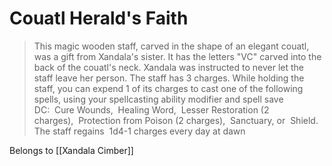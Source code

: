# Couatl Herald's Faith
> This magic wooden staff, carved in the shape of an elegant couatl, was a gift from Xandala's sister. It has the letters "VC" carved into the back of the couatl's neck. Xandala was instructed to never let the staff leave her person.
> The staff has 3 charges. While holding the staff, you can expend 1 of its charges to cast one of the following spells, using your spellcasting ability modifier and spell save DC:  Cure Wounds,  Healing Word,  Lesser Restoration (2 charges),  Protection from Poison (2 charges),  Sanctuary, or  Shield.
> The staff regains  1d4-1 charges every day at dawn

Belongs to [[Xandala Cimber]]